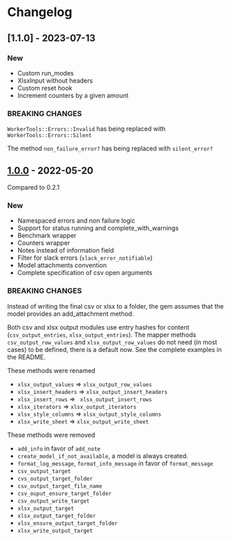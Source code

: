 # Changelog

## [1.1.0] - 2023-07-13

### New

- Custom run_modes
- XlsxInput without headers
- Custom reset hook
- Increment counters by a given amount

### BREAKING CHANGES

`WorkerTools::Errors::Invalid` has being replaced with `WorkerTools::Errors::Silent`

The method `non_failure_error?` has being replaced with `silent_error?`

## [1.0.0] - 2022-05-20

Compared to 0.2.1

### New

- Namespaced errors and non failure logic
- Support for status running and complete_with_warnings
- Benchmark wrapper
- Counters wrapper
- Notes instead of information field
- Filter for slack errors (`slack_error_notifiable`)
- Model attachments convention
- Complete specification of csv open arguments

### BREAKING CHANGES

Instead of writing the final csv or xlsx to a folder, the gem assumes that the model provides an add_attachment method.

Both csv and xlsx output modules use entry hashes for content (`csv_output_entries`, `xlsx_output_entries`). The mapper methods `csv_output_row_values` and `xlsx_output_row_values` do not need (in most cases) to be defined, there is a default now. See the complete examples in the README.

These methods were renamed

- `xlsx_output_values` => `xlsx_output_row_values`
- `xlsx_insert_headers` => `xlsx_output_insert_headers`
- `xlsx_insert_rows` => ` xlsx_output_insert_rows`
- `xlsx_iterators` => `xlsx_output_iterators`
- `xlsx_style_columns` => `xlsx_output_style_columns`
- `xlsx_write_sheet` => `xlsx_output_write_sheet`

These methods were removed

- `add_info` in favor of `add_note`
- `create_model_if_not_available`, a model is always created.
- `format_log_message`, `format_info_message` in favor of `format_message`
- `csv_output_target`
- `cvs_output_target_folder`
- `csv_output_target_file_name`
- `csv_ouput_ensure_target_folder`
- `csv_output_write_target`
- `xlsx_output_target`
- `xlsx_output_target_folder`
- `xlsx_ensure_output_target_folder`
- `xlsx_write_output_target`

[1.0.0]: https://github.com/i22-digitalagentur/worker-tools/compare/0.2.1...1.0.0
